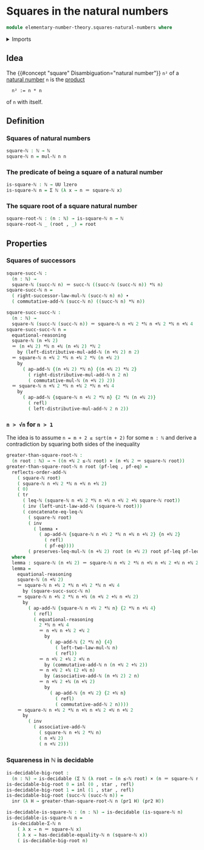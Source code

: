 # Squares in the natural numbers

```agda
module elementary-number-theory.squares-natural-numbers where
```

<details><summary>Imports</summary>

```agda
open import elementary-number-theory.addition-natural-numbers
open import elementary-number-theory.decidable-types
open import elementary-number-theory.equality-natural-numbers
open import elementary-number-theory.inequality-natural-numbers
open import elementary-number-theory.multiplication-natural-numbers
open import elementary-number-theory.natural-numbers

open import foundation.coproduct-types
open import foundation.decidable-types
open import foundation.dependent-pair-types
open import foundation.identity-types
open import foundation.negation
open import foundation.unit-type
open import foundation.universe-levels

open import foundation-core.cartesian-product-types
open import foundation-core.transport-along-identifications
```

</details>

## Idea

The {{#concept "square" Disambiguation="natural number"}} `n²` of a
[natural number](elementary-number-theory.natural-numbers.md) `n` is the
[product](elementary-number-theory.multiplication-natural-numbers.md)

```text
  n² := n * n
```

of `n` with itself.

## Definition

### Squares of natural numbers

```agda
square-ℕ : ℕ → ℕ
square-ℕ n = mul-ℕ n n
```

### The predicate of being a square of a natural number

```agda
is-square-ℕ : ℕ → UU lzero
is-square-ℕ n = Σ ℕ (λ x → n ＝ square-ℕ x)
```

### The square root of a square natural number

```agda
square-root-ℕ : (n : ℕ) → is-square-ℕ n → ℕ
square-root-ℕ _ (root , _) = root
```

## Properties

### Squares of successors

```agda
square-succ-ℕ :
  (n : ℕ) →
  square-ℕ (succ-ℕ n) ＝ succ-ℕ ((succ-ℕ (succ-ℕ n)) *ℕ n)
square-succ-ℕ n =
  ( right-successor-law-mul-ℕ (succ-ℕ n) n) ∙
  ( commutative-add-ℕ (succ-ℕ n) ((succ-ℕ n) *ℕ n))

square-succ-succ-ℕ :
  (n : ℕ) →
  square-ℕ (succ-ℕ (succ-ℕ n)) ＝ square-ℕ n +ℕ 2 *ℕ n +ℕ 2 *ℕ n +ℕ 4
square-succ-succ-ℕ n =
  equational-reasoning
  square-ℕ (n +ℕ 2)
  ＝ (n +ℕ 2) *ℕ n +ℕ (n +ℕ 2) *ℕ 2
    by (left-distributive-mul-add-ℕ (n +ℕ 2) n 2)
  ＝ square-ℕ n +ℕ 2 *ℕ n +ℕ 2 *ℕ (n +ℕ 2)
    by
      ( ap-add-ℕ {(n +ℕ 2) *ℕ n} {(n +ℕ 2) *ℕ 2}
        ( right-distributive-mul-add-ℕ n 2 n)
        ( commutative-mul-ℕ (n +ℕ 2) 2))
  ＝ square-ℕ n +ℕ 2 *ℕ n +ℕ 2 *ℕ n +ℕ 4
    by
      ( ap-add-ℕ {square-ℕ n +ℕ 2 *ℕ n} {2 *ℕ (n +ℕ 2)}
        ( refl)
        ( left-distributive-mul-add-ℕ 2 n 2))
```

### `n > √n` for `n > 1`

The idea is to assume `n = m + 2 ≤ sqrt(m + 2)` for some `m : ℕ` and derive a
contradiction by squaring both sides of the inequality

```agda
greater-than-square-root-ℕ :
  (n root : ℕ) → ¬ ((n +ℕ 2 ≤-ℕ root) × (n +ℕ 2 ＝ square-ℕ root))
greater-than-square-root-ℕ n root (pf-leq , pf-eq) =
  reflects-order-add-ℕ
    ( square-ℕ root)
    ( square-ℕ n +ℕ 2 *ℕ n +ℕ n +ℕ 2)
    ( 0)
    ( tr
      ( leq-ℕ (square-ℕ n +ℕ 2 *ℕ n +ℕ n +ℕ 2 +ℕ square-ℕ root))
      ( inv (left-unit-law-add-ℕ (square-ℕ root)))
      ( concatenate-eq-leq-ℕ
        ( square-ℕ root)
        ( inv
          ( lemma ∙
            ( ap-add-ℕ {square-ℕ n +ℕ 2 *ℕ n +ℕ n +ℕ 2} {n +ℕ 2}
              ( refl)
              ( pf-eq))))
        ( preserves-leq-mul-ℕ (n +ℕ 2) root (n +ℕ 2) root pf-leq pf-leq)))
  where
  lemma : square-ℕ (n +ℕ 2) ＝ square-ℕ n +ℕ 2 *ℕ n +ℕ n +ℕ 2 +ℕ n +ℕ 2
  lemma =
    equational-reasoning
    square-ℕ (n +ℕ 2)
    ＝ square-ℕ n +ℕ 2 *ℕ n +ℕ 2 *ℕ n +ℕ 4
      by (square-succ-succ-ℕ n)
    ＝ square-ℕ n +ℕ 2 *ℕ n +ℕ (n +ℕ 2 +ℕ n +ℕ 2)
      by
        ( ap-add-ℕ {square-ℕ n +ℕ 2 *ℕ n} {2 *ℕ n +ℕ 4}
          ( refl)
          ( equational-reasoning
            2 *ℕ n +ℕ 4
            ＝ n +ℕ n +ℕ 2 +ℕ 2
              by
                ( ap-add-ℕ {2 *ℕ n} {4}
                  ( left-two-law-mul-ℕ n)
                  ( refl))
            ＝ n +ℕ 2 +ℕ 2 +ℕ n
              by (commutative-add-ℕ n (n +ℕ 2 +ℕ 2))
            ＝ n +ℕ 2 +ℕ (2 +ℕ n)
              by (associative-add-ℕ (n +ℕ 2) 2 n)
            ＝ n +ℕ 2 +ℕ (n +ℕ 2)
              by
                ( ap-add-ℕ {n +ℕ 2} {2 +ℕ n}
                  ( refl)
                  ( commutative-add-ℕ 2 n))))
    ＝ square-ℕ n +ℕ 2 *ℕ n +ℕ n +ℕ 2 +ℕ n +ℕ 2
      by
        ( inv
          ( associative-add-ℕ
            ( square-ℕ n +ℕ 2 *ℕ n)
            ( n +ℕ 2)
            ( n +ℕ 2)))
```

### Squareness in ℕ is decidable

```agda
is-decidable-big-root :
  (n : ℕ) → is-decidable (Σ ℕ (λ root → (n ≤-ℕ root) × (n ＝ square-ℕ root)))
is-decidable-big-root 0 = inl (0 , star , refl)
is-decidable-big-root 1 = inl (1 , star , refl)
is-decidable-big-root (succ-ℕ (succ-ℕ n)) =
  inr (λ H → greater-than-square-root-ℕ n (pr1 H) (pr2 H))

is-decidable-is-square-ℕ : (n : ℕ) → is-decidable (is-square-ℕ n)
is-decidable-is-square-ℕ n =
  is-decidable-Σ-ℕ n
    ( λ x → n ＝ square-ℕ x)
    ( λ x → has-decidable-equality-ℕ n (square-ℕ x))
    ( is-decidable-big-root n)
```
